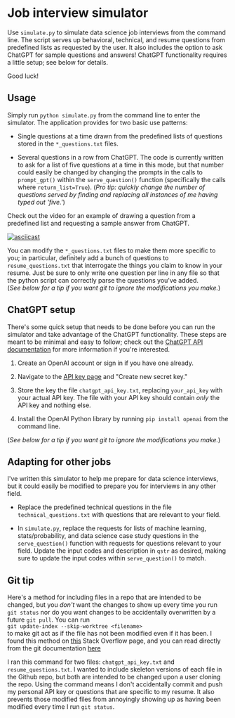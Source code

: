 # Job interview simulator

Use `simulate.py` to simulate data science job interviews from the command line.
The script serves up behavioral, technical, and resume questions from predefined lists
as requested by the user. It also includes the option to ask ChatGPT for sample
questions and answers! ChatGPT functionality requires a little setup; see below for details.

Good luck!

## Usage

Simply run `python simulate.py` from the command line to enter the simulator. The application provides for two basic use patterns:

- Single questions at a time drawn from the predefined lists of questions stored in the `*_questions.txt` files.  

- Several questions in a row from ChatGPT. The code is currently written to ask for a list of five questions at a time in this mode, but that number could easily be changed by changing the prompts in the calls to `prompt_gpt()` within the `serve_question()` function (specifically the calls where `return_list=True`). (*Pro tip: quickly change the number of questions served by finding and replacing all instances of me having typed out 'five.'*)

Check out the video for an example of drawing a question from a predefined list and requesting a sample answer from ChatGPT. 

[![asciicast](https://asciinema.org/a/q62zMwWvFVcwFpK2VNX6jB39l.svg)](https://asciinema.org/a/q62zMwWvFVcwFpK2VNX6jB39l)

You can modify the `*_questions.txt` files to make them more specific to you; in particular, definitely add a bunch of questions to `resume_questions.txt` that interrogate the things you claim to know in your resume. Just be sure to only write one question per line in any file so that the python script can correctly parse the questions you've added.  
(*See below for a tip if you want git to ignore the modifications you make.*) 

## ChatGPT setup

There's some quick setup that needs to be done before you can run the simulator and take advantage of the ChatGPT functionality. These steps are meant to be minimal and easy to follow; check out the [ChatGPT API documentation](https://platform.openai.com/docs/quickstart?context=python) for more information if you're interested.

1. Create an OpenAI account or sign in if you have one already.

1. Navigate to the [API key page](https://platform.openai.com/account/api-keys) and "Create new secret key."

1. Store the key the file `chatgpt_api_key.txt`, replacing `your_api_key` with your actual API key. The file with your API key should contain *only* the API key and nothing else.

1. Install the OpenAI Python library by running `pip install openai` from the command line. 

(*See below for a tip if you want git to ignore the modifications you make.*) 

## Adapting for other jobs

I've written this simulator to help me prepare for data science interviews, but it could easily be modified to prepare you for interviews in any other field. 

- Replace the predefined technical questions in the file `technical_questions.txt` with questions that are relevant to your field.

- In `simulate.py`, replace the requests for lists of machine learning, stats/probability, and data science case study questions in the `serve_question()` function with requests for questions relevant to your field. Update the input codes and description in `qstr` as desired, making sure to update the input codes within `serve_question()` to match.

## Git tip

Here's a method for including files in a repo that are intended to be changed, but you *don't* want the changes to show up every time you run `git status` nor do you want changes to be accidentally overwritten by a future `git pull`. You can run  
`git update-index --skip-worktree <filename>`  
to make git act as if the file has not been modified even if it has been. I found this method on [this](https://stackoverflow.com/questions/13630849/git-difference-between-assume-unchanged-and-skip-worktree#) Stack Overflow page, and you can read directly from the git documentation [here](https://git-scm.com/docs/git-update-index#:~:text=skip%2Dworktree%20tells%20Git%20to,absence%20be%20recorded%20in%20commits.)

I ran this command for two files: `chatgpt_api_key.txt` and `resume_questions.txt`. I wanted to include skeleton versions of each file in the Github repo, but both are intended to be changed upon a user cloning the repo. Using the command means I don't accidentally commit and push my personal API key or questions that are specific to my resume. It also prevents those modified files from annoyingly showing up as having been modified every time I run `git status`.
